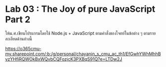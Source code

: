 # Lab 03 : The Joy of pure JavaScript Part 2

ให้น.ศ.เขียนโปรแกรมโดยใช้ Node.js + JavaScript ตามคำสั่งของโจทย์ในข้อต่าง ๆ ตามรายละเอียดด้านล่างนี้

https://o365cmu-my.sharepoint.com/:b:/g/personal/chayanin_s_cmu_ac_th1/EfGwhYWhMhhBvzYHfiRQWOkBxWQvbCQFozjcK3PXBqS91Q?e=LTDw2J
